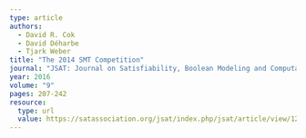 ```yaml
---
type: article
authors:
  - David R. Cok
  - David Déharbe
  - Tjark Weber
title: "The 2014 SMT Competition"
journal: "JSAT: Journal on Satisfiability, Boolean Modeling and Computation"
year: 2016
volume: "9"
pages: 207-242
resource:
  type: url
  value: https://satassociation.org/jsat/index.php/jsat/article/view/122
---
```

